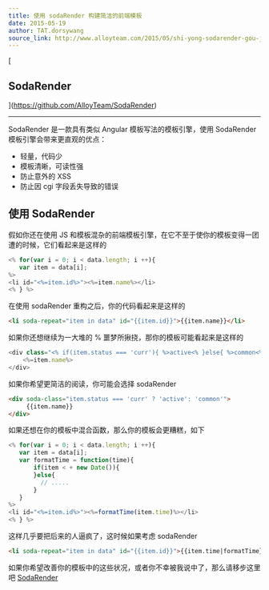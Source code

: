 ```yaml
---
title: 使用 sodaRender 构建简洁的前端模板
date: 2015-05-19
author: TAT.dorsywang
source_link: http://www.alloyteam.com/2015/05/shi-yong-sodarender-gou-jian-jian-jie-di-qian-duan-mo-ban/
---
```


<!-- {% raw %} - for jekyll -->

\[

## SodaRender

](<https://github.com/AlloyTeam/SodaRender>)

* * *

SodaRender 是一款具有类似 Angular 模板写法的模板引擎，使用 SodaRender 模板引擎会带来更直观的优点：

-   轻量，代码少
-   模板清晰，可读性强
-   防止意外的 XSS
-   防止因 cgi 字段丢失导致的错误

## 使用 SodaRender

假如你还在使用 JS 和模板混杂的前端模板引擎，在它不至于使你的模板变得一团遭的时候，它们看起来是这样的

```javascript
<% for(var i = 0; i < data.length; i ++){
   var item = data[i];
%>
<li id="<%=item.id%>"><%=item.name%></li>
<% } %>
```

在使用 sodaRender 重构之后，你的代码看起来是这样的

```html
<li soda-repeat="item in data" id="{{item.id}}">{{item.name}}</li>
```

如果你还想继续为一大堆的 % 噩梦所揪挠，那你的模板可能看起来是这样的

```javascript
<div class="<% if(item.status === 'curr'){ %>active<% }else{ %>common<% }%>">
    <%=item.name%>
</div>
```

如果你希望更简洁的阅读，你可能会选择 sodaRender

```html
<div soda-class="item.status === 'curr' ? 'active': 'common'">
     {{item.name}}
</div>
```

如果还想在你的模板中混合函数，那么你的模板会更糟糕，如下

```javascript
<% for(var i = 0; i < data.length; i ++){
   var item = data[i];
   var formatTime = function(time){
       if(item < + new Date()){
       }else{
         // .....
       }
   }
%>
<li id="<%=item.id%>"><%=formatTime(item.time)%></li>
<% } %>
```

这样几乎要把后来的人逼疯了，这时候如果考虑 sodaRender

```html
<li soda-repeat="item in data" id="{{item.id}}">{{item.time|formatTime}}</li>
```

如果你希望改善你的模板中的这些状况，或者你不幸被我说中了，那么请移步这里吧 [SodaRender](https://github.com/AlloyTeam/SodaRender)

<!-- {% endraw %} - for jekyll -->